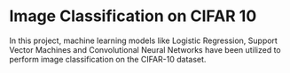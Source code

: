 # Image Classification on CIFAR 10
In this project, machine learning models like Logistic Regression, Support Vector Machines and Convolutional Neural Networks have been utilized to perform image classification on the CIFAR-10 dataset.
